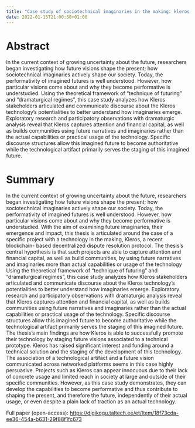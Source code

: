 ```yaml
---
title: "Case study of sociotechnical imaginaries in the making: kleros decentralized dispute resolution protocol"
date: 2022-01-15T21:00:58+01:00
---
```



# Abstract

In the current context of growing uncertainty about the future, researchers began investigating how future visions shape the present; how sociotechnical imaginaries actively shape our society. Today, the performativity of imagined futures is well understood. However, how particular visions come about and why they become performative is understudied. Using the theoretical framework of “technique of futuring” and “dramaturgical regimes”, this case study analyzes how Kleros stakeholders articulated and communicate discourse about the Kleros technology’s potentialities to better understand how imaginaries emerge. Exploratory research and participatory observations with dramaturgic analysis reveal that Kleros captures attention and financial capital, as well as builds communities using future narratives and imaginaries rather than the actual capabilities or practical usage of the technology. Specific discourse structures allow this imagined future to become authoritative while the technological artifact primarily serves the staging of this imagined future.

# Summary
In the current context of growing uncertainty about the future, researchers began investigating how future visions shape the present; how sociotechnical imaginaries actively shape our society. Today, the performativity of imagined futures is well understood. However, how particular visions come about and why they become performative is understudied.
With the aim of examining future imaginaries, their emergence and impact, this thesis is articulated around the case of a specific project with a technology in the making, Kleros, a recent blockchain- based decentralized dispute resolution protocol. The thesis’s central hypothesis is that such projects are able to capture attention and financial capital, as well as build communities, by using future narratives and imaginaries more than actual capabilities or usage of the technology
Using the theoretical framework of “technique of futuring” and “dramaturgical regimes”, this case study analyzes how Kleros stakeholders articulated and communicate discourse about the Kleros technology’s potentialities to better understand how imaginaries emerge. Exploratory research and participatory observations with dramaturgic analysis reveal that Kleros captures attention and financial capital, as well as builds communities using future narratives and imaginaries rather than the actual capabilities or practical usage of the technology. Specific discourse structures allow this imagined future to become authoritative while the technological artifact primarily serves the staging of this imagined future.
The thesis’s main findings are how Kleros is able to successfully promote their technology by staging future visions associated to a technical prototype. Kleros has raised significant interest and funding around a technical solution and the staging of the development of this technology. The association of a technological artifact and a future vision communicated across networked platforms seems in this case highly persuasive.
Projects such as Kleros can appear innocuous due to their lack of concrete usage and limited reach in society at large and outside of their specific communities. However, as this case study demonstrates, they can develop the capabilities to become performative and thus contribute to shaping the present, and therefore the future, independently of their actual usage, or even despite a plain lack of traction as an actual technology.

Full paper (open-access): https://digikogu.taltech.ee/et/Item/18f73cda-ee36-454a-b631-29f88f1fc673 
